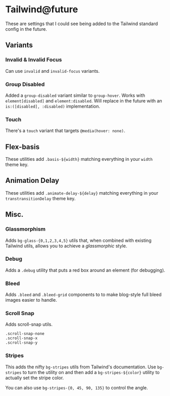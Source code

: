 # Tailwind@future

These are settings that I could see being added to the Tailwind standard config
in the future.

## Variants

### Invalid & Invalid Focus

Can use `invalid` and `invalid-focus` variants.

### Group Disabled

Added a `group-disabled` variant similar to `group-hover`. Works with
`element[disabled]` and `element:disabled`. Will replace in the future with an
`is:([disabled], :disabled)` implementation.

### Touch

There's a `touch` variant that targets `@media(hover: none)`.

## Flex-basis

These utilities add `.basis-${width}` matching everything in your `width` theme key.

## Animation Delay

These utilities add `.animate-delay-${delay}` matching everything in your
`transtransitionDelay` theme key.

## Misc.

### Glassmorphism

Adds `bg-glass-{0,1,2,3,4,5}` utils that, when combined with existing Tailwind utils, allows you to achieve a _glassmorphic_ style.

### Debug

Adds a `.debug` utility that puts a red box around an element (for debugging).

### Bleed

Adds `.bleed` and `.bleed-grid` components to to make blog-style full bleed images easier to handle.

### Scroll Snap

Adds scroll-snap utils.

```
.scroll-snap-none
.scroll-snap-x
.scroll-snap-y
```

### Stripes

This adds the nifty `bg-stripes` utils from Tailwind's documentation. Use `bg-stripes` to turn the utility on and then add a `bg-stripes-${color}` utility to actually set the stripe color.

You can also use `bg-stripes-{0, 45, 90, 135}` to control the angle.
